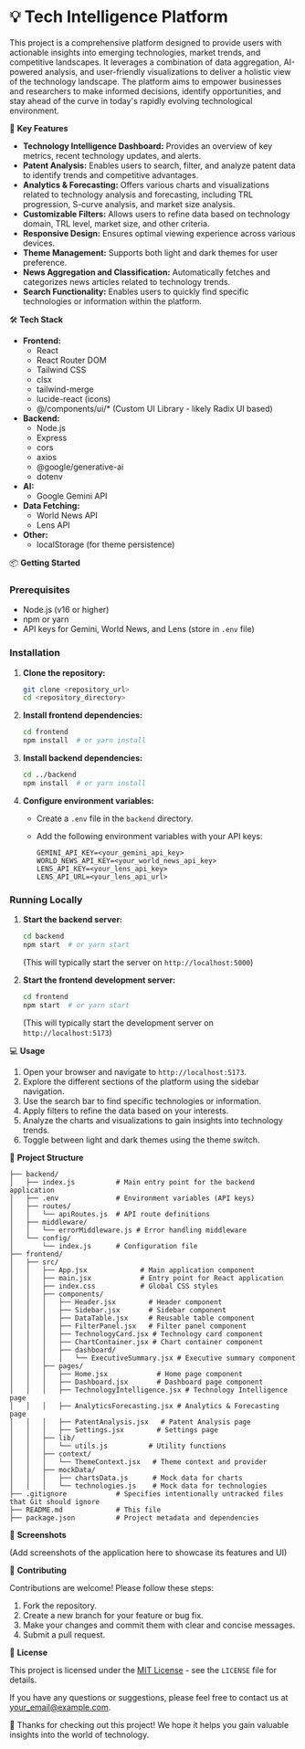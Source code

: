 # 💡 Tech Intelligence Platform

This project is a comprehensive platform designed to provide users with actionable insights into emerging technologies, market trends, and competitive landscapes. It leverages a combination of data aggregation, AI-powered analysis, and user-friendly visualizations to deliver a holistic view of the technology landscape. The platform aims to empower businesses and researchers to make informed decisions, identify opportunities, and stay ahead of the curve in today's rapidly evolving technological environment.

🚀 **Key Features**

*   **Technology Intelligence Dashboard:** Provides an overview of key metrics, recent technology updates, and alerts.
*   **Patent Analysis:** Enables users to search, filter, and analyze patent data to identify trends and competitive advantages.
*   **Analytics & Forecasting:** Offers various charts and visualizations related to technology analysis and forecasting, including TRL progression, S-curve analysis, and market size analysis.
*   **Customizable Filters:** Allows users to refine data based on technology domain, TRL level, market size, and other criteria.
*   **Responsive Design:** Ensures optimal viewing experience across various devices.
*   **Theme Management:** Supports both light and dark themes for user preference.
*   **News Aggregation and Classification:** Automatically fetches and categorizes news articles related to technology trends.
*   **Search Functionality:** Enables users to quickly find specific technologies or information within the platform.

🛠️ **Tech Stack**

*   **Frontend:**
    *   React
    *   React Router DOM
    *   Tailwind CSS
    *   clsx
    *   tailwind-merge
    *   lucide-react (icons)
    *   @/components/ui/\* (Custom UI Library - likely Radix UI based)
*   **Backend:**
    *   Node.js
    *   Express
    *   cors
    *   axios
    *   @google/generative-ai
    *   dotenv
*   **AI:**
    *   Google Gemini API
*   **Data Fetching:**
    *   World News API
    *   Lens API
*   **Other:**
    *   localStorage (for theme persistence)

📦 **Getting Started**

### Prerequisites

*   Node.js (v16 or higher)
*   npm or yarn
*   API keys for Gemini, World News, and Lens (store in `.env` file)

### Installation

1.  **Clone the repository:**

    ```bash
    git clone <repository_url>
    cd <repository_directory>
    ```

2.  **Install frontend dependencies:**

    ```bash
    cd frontend
    npm install  # or yarn install
    ```

3.  **Install backend dependencies:**

    ```bash
    cd ../backend
    npm install  # or yarn install
    ```

4.  **Configure environment variables:**

    *   Create a `.env` file in the `backend` directory.
    *   Add the following environment variables with your API keys:

        ```
        GEMINI_API_KEY=<your_gemini_api_key>
        WORLD_NEWS_API_KEY=<your_world_news_api_key>
        LENS_API_KEY=<your_lens_api_key>
        LENS_API_URL=<your_lens_api_url>
        ```

### Running Locally

1.  **Start the backend server:**

    ```bash
    cd backend
    npm start  # or yarn start
    ```

    (This will typically start the server on `http://localhost:5000`)

2.  **Start the frontend development server:**

    ```bash
    cd frontend
    npm start  # or yarn start
    ```

    (This will typically start the development server on `http://localhost:5173`)

💻 **Usage**

1.  Open your browser and navigate to `http://localhost:5173`.
2.  Explore the different sections of the platform using the sidebar navigation.
3.  Use the search bar to find specific technologies or information.
4.  Apply filters to refine the data based on your interests.
5.  Analyze the charts and visualizations to gain insights into technology trends.
6.  Toggle between light and dark themes using the theme switch.

📂 **Project Structure**

```
├── backend/
│   ├── index.js          # Main entry point for the backend application
│   ├── .env              # Environment variables (API keys)
│   ├── routes/
│   │   └── apiRoutes.js  # API route definitions
│   ├── middleware/
│   │   └── errorMiddleware.js # Error handling middleware
│   └── config/
│       └── index.js      # Configuration file
├── frontend/
│   ├── src/
│   │   ├── App.jsx             # Main application component
│   │   ├── main.jsx            # Entry point for React application
│   │   ├── index.css           # Global CSS styles
│   │   ├── components/
│   │   │   ├── Header.jsx        # Header component
│   │   │   ├── Sidebar.jsx       # Sidebar component
│   │   │   ├── DataTable.jsx     # Reusable table component
│   │   │   ├── FilterPanel.jsx   # Filter panel component
│   │   │   ├── TechnologyCard.jsx # Technology card component
│   │   │   ├── ChartContainer.jsx # Chart container component
│   │   │   ├── dashboard/
│   │   │   │   └── ExecutiveSummary.jsx # Executive summary component
│   │   ├── pages/
│   │   │   ├── Home.jsx            # Home page component
│   │   │   ├── Dashboard.jsx       # Dashboard page component
│   │   │   ├── TechnologyIntelligence.jsx # Technology Intelligence page
│   │   │   ├── AnalyticsForecasting.jsx # Analytics & Forecasting page
│   │   │   ├── PatentAnalysis.jsx   # Patent Analysis page
│   │   │   ├── Settings.jsx        # Settings page
│   │   ├── lib/
│   │   │   └── utils.js          # Utility functions
│   │   ├── context/
│   │   │   └── ThemeContext.jsx   # Theme context and provider
│   │   ├── mockData/
│   │   │   ├── chartsData.js      # Mock data for charts
│   │   │   └── technologies.js    # Mock data for technologies
├── .gitignore            # Specifies intentionally untracked files that Git should ignore
├── README.md             # This file
├── package.json          # Project metadata and dependencies
```

📸 **Screenshots**

(Add screenshots of the application here to showcase its features and UI)

🤝 **Contributing**

Contributions are welcome! Please follow these steps:

1.  Fork the repository.
2.  Create a new branch for your feature or bug fix.
3.  Make your changes and commit them with clear and concise messages.
4.  Submit a pull request.

📝 **License**

This project is licensed under the [MIT License](LICENSE) - see the `LICENSE` file for details.


If you have any questions or suggestions, please feel free to contact us at [your_email@example.com](mailto:your_email@example.com).

💖 Thanks for checking out this project! We hope it helps you gain valuable insights into the world of technology.
